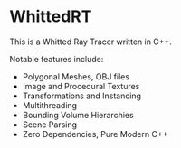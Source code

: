 # WhittedRT

This is a Whitted Ray Tracer written in C++.

Notable features include:
* Polygonal Meshes, OBJ files
* Image and Procedural Textures
* Transformations and Instancing
* Multithreading
* Bounding Volume Hierarchies
* Scene Parsing
* Zero Dependencies, Pure Modern C++
